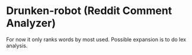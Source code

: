 Drunken-robot (Reddit Comment Analyzer)
=======================================

For now it only ranks words by most used.
Possible expansion is to do lex analysis.


